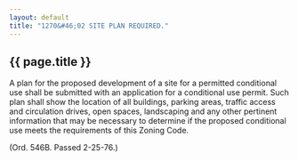 ```yaml
---
layout: default 
title: "1270&#46;02 SITE PLAN REQUIRED."
---
```


{{ page.title }}
----------------

A plan for the proposed development of a site for a permitted
conditional use shall be submitted with an application for a conditional
use permit. Such plan shall show the location of all buildings, parking
areas, traffic access and circulation drives, open spaces, landscaping
and any other pertinent information that may be necessary to determine
if the proposed conditional use meets the requirements of this Zoning
Code.

(Ord. 546B. Passed 2-25-76.)
